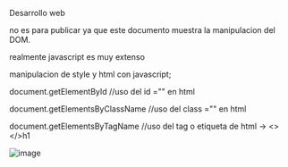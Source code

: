 Desarrollo web

no es para publicar ya que este documento muestra la manipulacion del DOM.

realmente javascript es muy extenso 

manipulacion de style y html con javascript;

document.getElementById //uso del id ="" en html

document.getElementsByClassName //uso del class ="" en html

document.getElementsByTagName //uso del tag o etiqueta de html → <></>h1

![image](https://github.com/iviboot/006-DesarrolloWeb/assets/126647369/64362c58-c441-419a-bfce-a6877a4a3348)
